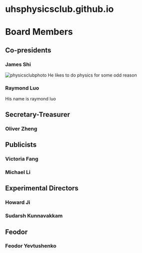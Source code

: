 # uhsphysicsclub.github.io
# Board Members
## Co-presidents
### James Shi
![physicsclubphoto](https://github.com/uhsphysicsclub/uhsphysicsclub.github.io/assets/143786902/6bd40a96-232e-46a2-a7f3-93933ef571a6)
He likes to do physics for some odd reason
### Raymond Luo
His name is raymond luo
## Secretary-Treasurer
### Oliver Zheng
## Publicists
### Victoria Fang
### Michael Li
## Experimental Directors
### Howard Ji
### Sudarsh Kunnavakkam
## Feodor
### Feodor Yevtushenko
